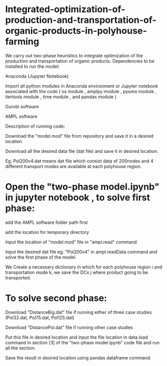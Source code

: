 # Integrated-optimization-of-production-and-transportation-of-organic-products-in-polyhouse-farming
We carry out two-phase heuristics to integrate optimization of the production and transportation of organic products. 
Dependencies to be installed to run the model:

Anaconda (Jupyter Notebook) 

Import all python modules in Anaconda environment or Jupyter notebook associated with the code ( os module , amplpy module , pyomo module , itertools module , time module , and pandas module )

Gurobi software

AMPL software

Description of running code:

Download the "model.mod" file from repository and save it in a desired location

Download all the desired data file (dat file) and save it in desired location. 

Eg. Pol200v4.dat means dat file which consist data of 200nodes and 4 different transport modes are available at each polyhouse region.

# Open the "two-phase model.ipynb" in jupyter notebook , to solve first phase: 

add the AMPL software folder path first

add the location for temporary directory

Input the location of "model.mod" file in "ampl.read" command

Input the desired dat file eg. "Pol200v4" in  ampl.readData command and solve the first phase of the model.

We Create a necessary dictionary in which for each polyhouse region i and transportation mode k, we save the DCs j where product going to be transported. 

# To solve second phase:

Download "DistanceBig.dat" file if running either of three case studies (Pol32.dat, Pol75.dat, Pol125.dat) 

Download "DistancePol.dat" file if running other case studies

Put this file in desired location and input the file location in data.load command in section [3] of the "two-phase model.ipynb" code file and run all the section.

Save the result in desired location using pandas dataframe command.

